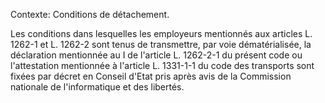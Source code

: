Contexte: Conditions de détachement.

Les conditions dans lesquelles les employeurs mentionnés aux articles L. 1262-1 et L. 1262-2 sont tenus de transmettre, par voie dématérialisée, la déclaration mentionnée au I de l'article L. 1262-2-1 du présent code ou l'attestation mentionnée à l'article L. 1331-1-1 du code des transports sont fixées par décret en Conseil d'Etat pris après avis de la Commission nationale de l'informatique et des libertés.